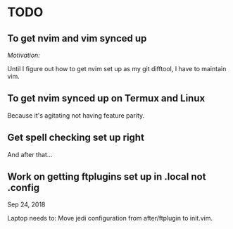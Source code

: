 # TODO

## To get nvim and vim synced up

*Motivation:*

Until I figure out how to get nvim set up as my git difftool, I have to maintain vim.

## To get nvim synced up on Termux and Linux

Because it's agitating not having feature parity.

## Get spell checking set up right

And after that...

## Work on getting ftplugins set up in .local not .config


Sep 24, 2018

Laptop needs to:
Move jedi configuration from after/ftplugin to init.vim.
